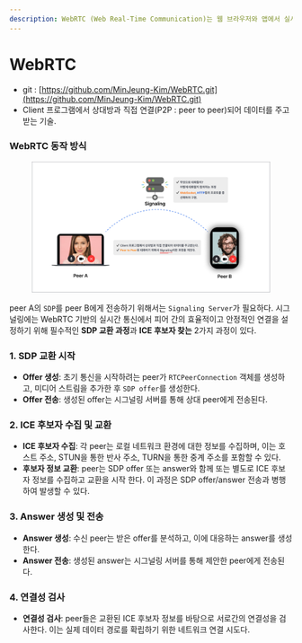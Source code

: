 ```yaml
---
description: WebRTC (Web Real-Time Communication)는 웹 브라우저와 앱에서 실시간 통신을 가능하게 하는 기술입니다.
---
```


# WebRTC

* git : [https://github.com/MinJeung-Kim/WebRTC.git](https://github.com/MinJeung-Kim/WebRTC.git)
* Client 프로그램에서 상대방과 직접 연결(P2P : peer to peer)되어 데이터를 주고받는 기술.

### WebRTC 동작 방식

<figure><img src="../.gitbook/assets/Group 237545.png" alt=""><figcaption></figcaption></figure>

peer A의 `SDP`를 peer B에게 전송하기 위해서는 `Signaling Server`가 필요하다. 시그널링에는 WebRTC 기반의 실시간 통신에서 피어 간의 효율적이고 안정적인 연결을 설정하기 위해 필수적인 **SDP 교환 과정**과  **ICE 후보자 찾는** 2가지 과정이 있다.

### 1. SDP 교환 시작

* **Offer 생성**: 초기 통신을 시작하려는 peer가 `RTCPeerConnection` 객체를 생성하고, 미디어 스트림을 추가한 후 `SDP offer`를 생성한다.&#x20;
* **Offer 전송**: 생성된 offer는 시그널링 서버를 통해 상대 peer에게 전송된다.

### 2. ICE 후보자 수집 및 교환

* **ICE 후보자 수집**: 각 peer는 로컬 네트워크 환경에 대한 정보를 수집하며, 이는 호스트 주소, STUN을 통한 반사 주소, TURN을 통한 중계 주소를 포함할 수 있다.
* **후보자 정보 교환**: peer는 SDP offer 또는 answer와 함께 또는 별도로 ICE 후보자 정보를 수집하고 교환을 시작 한다. 이 과정은 SDP offer/answer 전송과 병행하여 발생할 수 있다.

### 3. Answer 생성 및 전송

* **Answer 생성**: 수신 peer는 받은 offer를 분석하고, 이에 대응하는 answer를 생성한다.&#x20;
* **Answer 전송**: 생성된 answer는 시그널링 서버를 통해 제안한 peer에게 전송된다.

### 4. 연결성 검사

* **연결성 검사**: peer들은 교환된 ICE 후보자 정보를 바탕으로 서로간의 연결성을 검사한다. 이는 실제 데이터 경로를 확립하기 위한 네트워크 연결 시도다.



